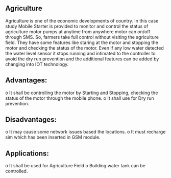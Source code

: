 ## Agriculture 
 Agriculture  is one of the economic developments of country. In this case study Mobile Starter is provided to monitor and control the status of agriculture motor pumps at anytime from anywhere motor can on/off through SMS. So, farmers take full control without visiting the agriculture field. They have some features like staring at the motor and stopping the motor and checking the status of the motor. Even if any low water detected the water level sensor it stops running and intimated to the controller to avoid the dry run prevention and the additional features can be added by changing into IOT technology.        
## Advantages:
o	It shall be controlling the motor by Starting and Stopping, checking the status of the motor through the mobile phone.
o	It shall use for Dry run prevention. 
## Disadvantages:
o	It may cause some network issues based the locations.
o	It must recharge sim which has been inserted in GSM module. 
## Applications:
o	 It shall be used for Agriculture Field
o	 Building water tank can be controlled. 

